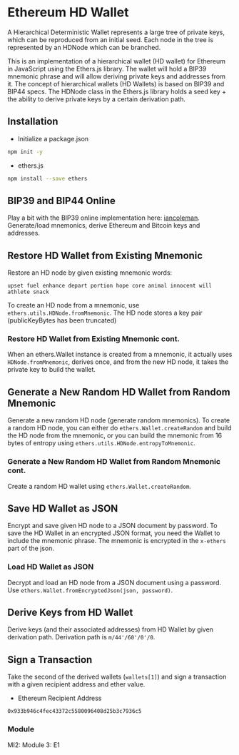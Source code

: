 # Ethereum HD Wallet
A Hierarchical Deterministic Wallet represents a large tree of private keys, which can be reproduced from an initial seed. Each node in the tree is represented by an HDNode which can be branched. 

This is an implementation of a hierarchical wallet (HD wallet) for Ethereum in JavaScript using the Ethers.js library. The wallet will hold a BIP39 mnemonic phrase and will allow deriving private keys and addresses from it. The concept of hierarchical wallets (HD Wallets) is based on BIP39 and BIP44 specs. The HDNode class in the Ethers.js library holds a seed key + the ability to derive private keys by a certain derivation path.

## Installation
* Initialize a package.json 
```bash
npm init -y
```
* ethers.js
```bash
npm install --save ethers
```
## BIP39 and BIP44 Online 
Play a bit with the BIP39 online implementation here: [iancoleman](https://iancoleman.io/bip39). Generate/load mnemonics, derive Ethereum and Bitcoin keys and addresses. 

## Restore HD Wallet from Existing Mnemonic

Restore an HD node by given existing mnemonic words:
```
upset fuel enhance depart portion hope core animal innocent will athlete snack
```
To create an HD node from a mnemonic, use `ethers.utils.HDNode.fromMnemonic`. The HD node stores a key pair (publicKeyBytes has been truncated)

### Restore HD Wallet from Existing Mnemonic cont.

When an ethers.Wallet instance is created from a mnemonic, it actually uses `HDNode.fromMnemonic`, derives once, and from the new HD node, it takes the private key to build the wallet.

## Generate a New Random HD Wallet from Random Mnemonic
Generate a new random HD node (generate random mnemonics). To create a random HD node, you can either do `ethers.Wallet.createRandom` and build the HD node from the mnemonic, or you can build the mnemonic from 16 bytes of entropy using `ethers.utils.HDNode.entropyToMnemonic`.

### Generate a New Random HD Wallet from Random Mnemonic cont.
Create a random HD wallet using `ethers.Wallet.createRandom`.

## Save HD Wallet as JSON
Encrypt and save given HD node to a JSON document by password. To save the HD Wallet in an encrypted JSON format, you need the Wallet to include the mnemonic phrase. The mnemonic is encrypted in the `x-ethers` part of the json. 

### Load HD Wallet as JSON
Decrypt and load an HD node from a JSON document using a password. Use `ethers.Wallet.fromEncryptedJson(json, password)`.

## Derive Keys from HD Wallet
Derive keys (and their associated addresses) from HD Wallet by given derivation path. Derivation path is `m/44'/60'/0'/0`.

## Sign a Transaction
Take the second of the derived wallets (`wallets[1]`) and sign a transaction with a given recipient address and ether value.
* Ethereum Recipient Address
```
0x933b946c4fec43372c5580096408d25b3c7936c5 
```
### Module
MI2: Module 3: E1
